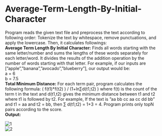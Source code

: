 # Average-Term-Length-By-Initial-Character

Program reads the given text file and preprocess the text according to following order: Tokenize the text by whitespace, remove punctuations, and apply the lowercase. Then, it calculates followings: <br>
**Average Term Length By Initial Character:** Finds all words starting with the same letter/number and sums the lengths of these words separately for each letter/word. It divides the results of the addition operation by the number of words starting with that letter. For example, if our inputs are [”apple”,”banana”,”avocado”,”blueberry”], our output would be: <br>
a = 6 <br>
b = 7.5 <br>
**Total Minimum Distance:** For each term pair, program calculates the following formula: ( f(t1)*f(t2) ) / (1+ln∑d(t1,t2) )
where f(t) is the count of the term t in the text and d(t1,t2) gives the minimum distance between t1 and t2 where t1 is followed by t2. For example, If the text is ”aa bb cc aa cc dd bb” and t1 = aa and t2 = bb, then ∑ d(t1,t2) = 1+3 = 4. Program prints only topN pairs according to the score. <br>
**Output:** <br>

![1](https://user-images.githubusercontent.com/44557162/131872849-cef38a80-9514-412f-91bb-19f592db4220.png) <br>
![2](https://user-images.githubusercontent.com/44557162/131872869-a38acdf2-8eab-459f-bd4d-e689dcc317f0.png)
